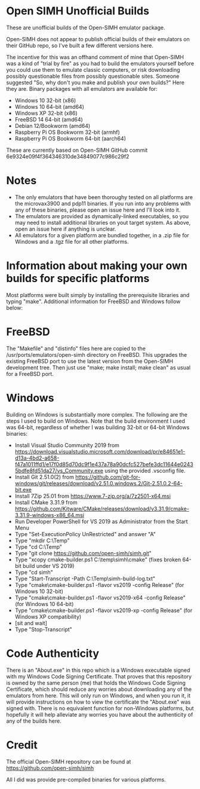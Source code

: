 # Open SIMH Unofficial Builds
These are unofficial builds of the Open-SIMH emulator package.

Open-SIMH does not appear to publish official builds of their emulators on their GitHub repo, so I've built a few different versions here.

The incentive for this was an offhand comment of mine that Open-SIMH was a kind of "trial by fire" as you had to build the emulators yourself before you could use them to emulate classic computers, or risk downloading possibly questionable files from possibly questionable sites. Someone suggested "So, why don't you make and publish your own builds?" Here they are. Binary packages with all emulators are available for:
- Windows 10 32-bit (x86)
- Windows 10 64-bit (amd64)
- Windows XP 32-bit (x86)
- FreeBSD 14 64-bit (amd64)
- Debian 12/Bookworm (amd64)
- Raspberry Pi OS Bookworm 32-bit (armhf)
- Raspberry Pi OS Bookworm 64-bit (aarch64)

These are currently based on Open-SIMH GitHub commit 6e9324e09f4f364346310de34849077c986c29f2

# Notes
- The only emulators that have been thoroughy tested on all platforms are the microvax3900 and pdp11 binaries. If you run into any problems with any of these binaries, please open an issue here and I'll look into it.
- The emulators are provided as dynamically-linked executables, so you may need to install additional libraries on yout target system. As above, open an issue here if anything is unclear.
- All emulators for a given platform are bundled together, in a .zip file for Windows and a .tgz file for all other platforms.

# Information about making your own builds for specific platforms
Most platforms were built simply by installing the prerequisite libraries and typing "make". Additional information for FreeBSD and Windows follow below:

# FreeBSD
The "Makefile" and "distinfo" files here are copied to the /usr/ports/emulators/open-simh directory on FreeBSD. This upgrades the existing FreeBSD port to use the latest version from the Open-SIMH development tree. Then just use "make; make install; make clean" as usual for a FreeBSD port.

# Windows
Building on Windows is substantially more complex. The following are the steps I used to build on Windows. Note that the build environment I used was 64-bit, regardless of whether I was building 32-bit or 64-bit Windows binaries:
- Install Visual Studio Community 2019 from https://download.visualstudio.microsoft.com/download/pr/e84651e1-d13a-4bd2-a658-f47a1011ffd1/e17f0d85d70dc9f1e437a78a90dcfc527befe3dc11644e02435bdfe8fd51da27/vs_Community.exe using the provided .vsconfig file.
- Install Git 2.51.0(2) from https://github.com/git-for-windows/git/releases/download/v2.51.0.windows.2/Git-2.51.0.2-64-bit.exe
- Install 7Zip 25.01 from https://www.7-zip.org/a/7z2501-x64.msi
- Install CMake 3.31.9 from https://github.com/Kitware/CMake/releases/download/v3.31.9/cmake-3.31.9-windows-x86_64.msi
- Run Developer PowerShell for VS 2019 as Administrator from the Start Menu
- Type "Set-ExecutionPolicy UnRestricted" and answer "A" 
- Type "mkdir C:\Temp"
- Type "cd C:\Temp"
- Type "git clone https://github.com/open-simh/simh.git"
- Type "xcopy cmake-builder.ps1 C:\temp\simh\cmake" (fixes broken 64-bit build under VS 2019)
- Type "cd simh"
- Type "Start-Transcript -Path C:\Temp\simh-build-log.txt"
- Type "cmake\cmake-builder.ps1 -flavor vs2019 -config Release" (for Windows 10 32-bit)
- Type "cmake\cmake-builder.ps1 -flavor vs2019-x64 -config Release" (for Windows 10 64-bit)
- Type "cmake\cmake-builder.ps1 -flavor vs2019-xp -config Release" (for Windows XP compatibility)
- [sit and wait]
- Type "Stop-Transcript"

# Code Authenticity
There is an "About.exe" in this repo which is a Windows executable signed with my Windows Code Signing Certificate. That proves that this repository is owned by the same person (me) that holds the Windows Code Signing Certificate, which should reduce any worries about downloading any of the emulators from here. This will only run on Windows, and when you run it, it will provide instructions on how to view the certificate the "About.exe" was signed with. There is no equivalent function for non-Windows platforms, but hopefully it will help alleviate any worries you have about the authenticity of any of the builds here.

# Credit
The official Open-SIMH repository can be found at https://github.com/open-simh/simh

All I did was provide pre-compiled binaries for various platforms.
